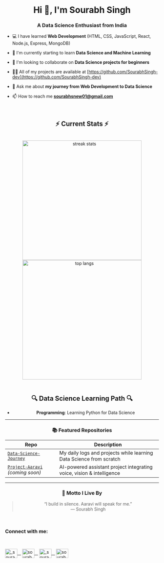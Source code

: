 <h1 align="center">Hi 👋, I'm Sourabh Singh</h1>
<h3 align="center">A Data Science Enthusiast from India</h3>

- 💻 I have learned **Web Development** (HTML, CSS, JavaScript, React, Node.js, Express, MongoDB)

- 🌱 I'm currently starting to learn **Data Science and Machine Learning**

- 👯 I'm looking to collaborate on **Data Science projects for beginners**

- 👨‍💻 All of my projects are available at [https://github.com/SourabhSingh-dev](https://github.com/SourabhSingh-dev)

- 💬 Ask me about **my journey from Web Development to Data Science**

- 📫 How to reach me **sourabhsnew01@gmail.com**


<div align="center"> 

<br/>
  <h2 align="center">⚡ Current Stats ⚡</h2>
<br>
<div align=center>
<!--   <img width=390 src="https://streak-stats.demolab.com/?user=SourabhSingh-dev&count_private=true&theme=react&border_radius=10" alt="streak stats"/> -->
  <img align='center' width=390 src="https://github-readme-stats.vercel.app/api?username=SourabhSingh-dev&show_icons=true&theme=react&rank_icon=github&border_radius=10" alt="streak stats"/>
  <img width=390 align="center" src="https://github-readme-stats.vercel.app/api/top-langs/?username=SourabhSingh-dev&hide=HTML&langs_count=8&layout=compact&theme=react&border_radius=10&size_weight=0.5&count_weight=0.5&exclude_repo=github-readme-stats" alt="top langs" />
</div>

<br/>
<h2 align="center">🔍 Data Science Learning Path 🔍</h2>

- **Programming**: Learning Python for Data Science
---

### 📚 Featured Repositories

| Repo | Description |
|------|-------------|
| [`Data-Science-Journey`](https://github.com/SourabhSingh-dev/Data-Science-Journey) | My daily logs and projects while learning Data Science from scratch |
| [`Project-Aaravi`](https://github.com/SourabhSingh-dev/Project-Aaravi) *(coming soon)* | AI-powered assistant project integrating voice, vision & intelligence |

---


### 🧭 Motto I Live By

> “I build in silence. Aaravi will speak for me.”  
> — Sourabh Singh

<br/>
<h3 align="left">Connect with me:</h3>
<br/>
<p align="left">
<a href="https://twitter.com/_sourabh_singh1" target="blank"><img align="center" src="https://raw.githubusercontent.com/rahuldkjain/github-profile-readme-generator/master/src/images/icons/Social/twitter.svg" alt="_sourabh_singh1" height="30" width="40" />  &nbsp;&nbsp;</a>
<a href="https://linkedin.com/in/sourabhsingh1" target="blank"><img align="center" src="https://raw.githubusercontent.com/rahuldkjain/github-profile-readme-generator/master/src/images/icons/Social/linked-in-alt.svg" alt="sourabhsingh1" height="30" width="40" /> &nbsp;&nbsp;</a>
<a href="https://instagram.com/_sourabh_singh_18" target="blank"><img align="center" src="https://raw.githubusercontent.com/rahuldkjain/github-profile-readme-generator/master/src/images/icons/Social/instagram.svg" alt="_sourabh_singh_18" height="30" width="40" /> &nbsp;&nbsp;</a>
<a href="https://www.kaggle.com/sourabhsingh01" target="blank"><img align="center" src="https://raw.githubusercontent.com/rahuldkjain/github-profile-readme-generator/master/src/images/icons/Social/kaggle.svg" alt="sourabhsingh01" height="30" width="40" /></a>
</p>

<br/>



<br>
<br>
<br>
